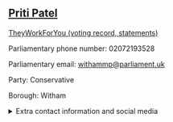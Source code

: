 ## <a href="https://members.parliament.uk/member/4066/contact">Priti Patel</a>

<a href="https://www.theyworkforyou.com/mp/24778/priti_patel/witham">TheyWorkForYou (voting record, statements)</a> 

Parliamentary phone number: 02072193528 

Parliamentary email: withammp@parliament.uk 

Party: Conservative 

Borough: Witham 

<details><summary>Extra contact information and social media</summary> 
<li>Website: https://www.priti4witham.co.uk/</li>
<li>Twitter: https://twitter.com/pritipatel</li>
<li>Constituency office phone number:</li>
<li>Constituency office email:</li>
<li>Facebook:</li>
<li>Instagram:</li>
<li>Youtube:</li>
<li>Linkedin:</li>
<li>Government department phone number:</li>
<li>Government department email:</li>
<li>Threads:</li>
<li>Party office phone number:</li>
<li>Party office email:</li>
<li>Tiktok:</li>
</details>